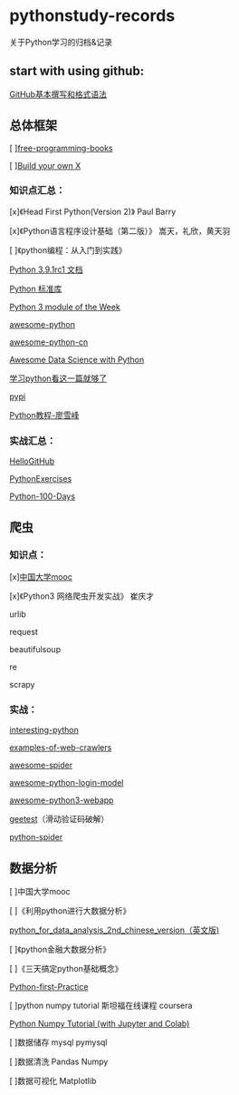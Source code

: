 # pythonstudy-records

关于Python学习的归档&记录

## start with using github:

[GitHub基本撰写和格式语法](https://docs.github.com/cn/free-pro-team@latest/github/writing-on-github/basic-writing-and-formatting-syntax)


## 总体框架

[ ][free-programming-books](https://github.com/EbookFoundation/free-programming-books)

[ ][Build your own X](https://github.com/danistefanovic/build-your-own-x)

### 知识点汇总：

[x]《Head First Python(Version 2)》  Paul Barry

[x]《Python语言程序设计基础（第二版）》 嵩天，礼欣，黄天羽

[ ]《python编程：从入门到实践》

[Python 3.9.1rc1 文档](https://docs.python.org/zh-cn/3/index.html)

[Python 标准库](https://docs.python.org/zh-cn/3/library/index.html)

[Python 3 module of the Week](https://pymotw.com/3/index.html)

[awesome-python](https://github.com/vinta/awesome-python)

[awesome-python-cn](https://github.com/jobbole/awesome-python-cn)

[Awesome Data Science with Python](https://github.com/r0f1/datascience)

[学习python看这一篇就够了](https://zhuanlan.zhihu.com/p/187297674)

[pypi](https://pypi.org/)

[Python教程-廖雪峰](https://www.liaoxuefeng.com/wiki/1016959663602400)


### 实战汇总：
[HelloGitHub](cninfo.com.cn/new/index)

[PythonExercises](https://github.com/greyli/PythonExercises)

[Python-100-Days](https://github.com/jackfrued/Python-100-Days)

## 爬虫

### 知识点：

[x][中国大学mooc](https://www.icourse163.org/learn/BIT-1001870001?tid=1461946455#/learn/content)

[x]《Python3 网络爬虫开发实战》 崔庆才

urlib

request

beautifulsoup

re

scrapy

### 实战：

[interesting-python](https://github.com/Alfred1984/interesting-python)

[examples-of-web-crawlers](https://github.com/shengqiangzhang/examples-of-web-crawlers)

[awesome-spider](https://github.com/facert/awesome-spider)

[awesome-python-login-model](https://github.com/Kr1s77/awesome-python-login-model)

[awesome-python3-webapp](https://github.com/michaelliao/awesome-python3-webapp)

[geetest](https://github.com/darbra/geetest)（滑动验证码破解）

[python-spider](https://github.com/Jack-Cherish/python-spider)

## 数据分析

[ ]中国大学mooc

[ ]《利用python进行大数据分析》

[python_for_data_analysis_2nd_chinese_version（英文版)](https://github.com/iamseancheney/python_for_data_analysis_2nd_chinese_version)

[ ]《python金融大数据分析》

[ ]《三天搞定python基础概念》

[Python-first-Practice](https://github.com/MurphyWan/Python-first-Practice)

[ ]python numpy tutorial 斯坦福在线课程 coursera

[Python Numpy Tutorial (with Jupyter and Colab)](https://cs231n.github.io/python-numpy-tutorial/)

[ ]数据储存 mysql pymysql

[ ]数据清洗 Pandas Numpy

[ ]数据可视化 Matplotlib

